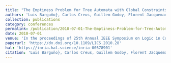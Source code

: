 ```yaml
---
title: "The Emptiness Problem for Tree Automata with Global Constraints"
authors: 'Luis Barguño}, Carlos Creus, Guillem Godoy, Florent Jacquemard, Camille Vacher'
collection: publications
category: conferences
permalink: /publication/2010-07-01-The-Emptiness-Problem-for-Tree-Automata-with-Global-Constraints
date: 2010-07-01
venue: 'In the proceedings of 25th Annual IEEE Symposium on Logic in Computer Science (LICS)'
paperurl: 'https://dx.doi.org/10.1109/LICS.2010.28'
hal: 'https://inria.hal.science/inria-00578901'
citation: 'Luis Barguño}, Carlos Creus, Guillem Godoy, Florent Jacquemard, Camille Vacher, &quot;The Emptiness Problem for Tree Automata with Global Constraints&quot; In the proceedings of 25th Annual IEEE Symposium on Logic in Computer Science (LICS), 2010.'
---
```

